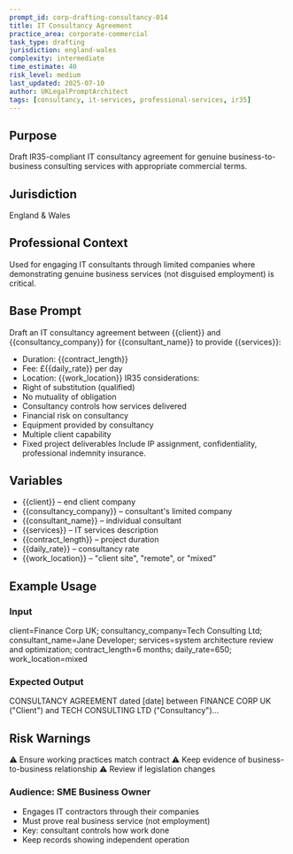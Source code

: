 ```yaml
---
prompt_id: corp-drafting-consultancy-014
title: IT Consultancy Agreement
practice_area: corporate-commercial
task_type: drafting
jurisdiction: england-wales
complexity: intermediate
time_estimate: 40
risk_level: medium
last_updated: 2025-07-10
author: UKLegalPromptArchitect
tags: [consultancy, it-services, professional-services, ir35]
---
```


## Purpose
Draft IR35-compliant IT consultancy agreement for genuine business-to-business consulting services with appropriate commercial terms.

## Jurisdiction
England & Wales

## Professional Context
Used for engaging IT consultants through limited companies where demonstrating genuine business services (not disguised employment) is critical.

## Base Prompt
Draft an IT consultancy agreement between {{client}} and {{consultancy_company}} for {{consultant_name}} to provide {{services}}:
- Duration: {{contract_length}}
- Fee: £{{daily_rate}} per day
- Location: {{work_location}}
IR35 considerations:
- Right of substitution (qualified)
- No mutuality of obligation
- Consultancy controls how services delivered
- Financial risk on consultancy
- Equipment provided by consultancy
- Multiple client capability
- Fixed project deliverables
Include IP assignment, confidentiality, professional indemnity insurance.

## Variables
- {{client}} – end client company
- {{consultancy_company}} – consultant's limited company
- {{consultant_name}} – individual consultant
- {{services}} – IT services description
- {{contract_length}} – project duration
- {{daily_rate}} – consultancy rate
- {{work_location}} – "client site", "remote", or "mixed"

## Example Usage
### Input
client=Finance Corp UK; consultancy_company=Tech Consulting Ltd; consultant_name=Jane Developer; services=system architecture review and optimization; contract_length=6 months; daily_rate=650; work_location=mixed

### Expected Output
CONSULTANCY AGREEMENT dated [date] between FINANCE CORP UK ("Client") and TECH CONSULTING LTD ("Consultancy")...

## Risk Warnings
⚠️ Ensure working practices match contract
⚠️ Keep evidence of business-to-business relationship
⚠️ Review if legislation changes

### Audience: SME Business Owner
- Engages IT contractors through their companies
- Must prove real business service (not employment)
- Key: consultant controls how work done
- Keep records showing independent operation
